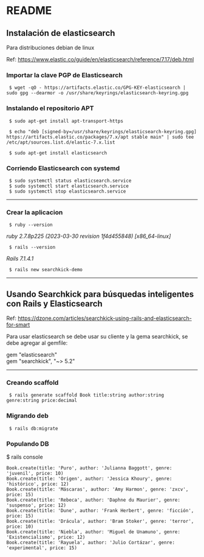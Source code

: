 # README

## Instalación de elasticsearch

Para distribuciones debian de linux

Ref:
https://www.elastic.co/guide/en/elasticsearch/reference/7.17/deb.html


### Importar la clave PGP de Elasticsearch
```
 $ wget -qO - https://artifacts.elastic.co/GPG-KEY-elasticsearch | sudo gpg --dearmor -o /usr/share/keyrings/elasticsearch-keyring.gpg
```


### Instalando el repositorio APT

```
 $ sudo apt-get install apt-transport-https
```

```
 $ echo "deb [signed-by=/usr/share/keyrings/elasticsearch-keyring.gpg] https://artifacts.elastic.co/packages/7.x/apt stable main" | sudo tee /etc/apt/sources.list.d/elastic-7.x.list
```

```
 $ sudo apt-get install elasticsearch
```


### Corriendo Elasticsearch con systemd
```
 $ sudo systemctl status elasticsearch.service
 $ sudo systemctl start elasticsearch.service
 $ sudo systemctl stop elasticsearch.service
```

---

### Crear la aplicacion

```
 $ ruby --version
```
_ruby 2.7.8p225 (2023-03-30 revision 1f4d455848) [x86_64-linux]_

```
 $ rails --version
```
_Rails 7.1.4.1_


```
 $ rails new searchkick-demo
```

---

## Usando Searchkick para búsquedas inteligentes con Rails y Elasticsearch

Ref: https://dzone.com/articles/searchkick-using-rails-and-elasticsearch-for-smart

Para usar elasticsearch se debe usar su cliente y la gema searchkick, se debe agregar al gemfile:

gem "elasticsearch"  
gem "searchkick", "~> 5.2"

---

### Creando scaffold

```
 $ rails generate scaffold Book title:string author:string genre:string price:decimal
```

### Migrando deb

```
 $ rails db:migrate
```

### Populando DB

 $ rails console


```
Book.create(title: 'Puro', author: 'Julianna Baggott', genre: 'juvenil', price: 10)  
Book.create(title: 'Origen', author: 'Jessica Khoury', genre: 'histórico', price: 12)  
Book.create(title: 'Máscaras', author: 'Amy Harmon', genre: 'zxcv', price: 15)  
Book.create(title: 'Rebeca', author: 'Daphne du Maurier', genre: 'suspenso', price: 12)  
Book.create(title: 'Dune', author: 'Frank Herbert', genre: 'ficción', price: 15)  
Book.create(title: 'Drácula', author: 'Bram Stoker', genre: 'terror', price: 10)  
Book.create(title: 'Niebla', author: 'Miguel de Unamuno', genre: 'Existencialismo', price: 12)  
Book.create(title: 'Rayuela', author: 'Julio Cortázar', genre: 'experimental', price: 15)  
```

